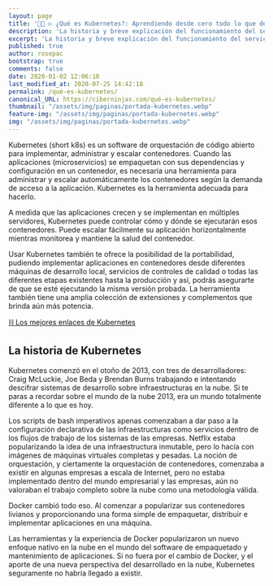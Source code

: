 ```yaml
---
layout: page
title: '👨‍🚀 ▷ ¿Qué es Kubernetes?: Aprendiendo desde cero todo lo que debes saber'
description: 'La historia y breve explicación del funcionamiento del servicio que ofrecen los contenedores de Kubernetes.'
excerpt: 'La historia y breve explicación del funcionamiento del servicio que ofrecen los contenedores de Kubernetes.'
published: true
author: rosepac
bootstrap: true
comments: false
date: 2020-01-02 12:06:18
last_modified_at: 2020-07-25 14:42:18
permalink: /qué-es-kubernetes/
canonical_URL: https://ciberninjas.com/qué-es-kubernetes/
thumbnail: "/assets/img/paginas/portada-kubernetes.webp"
feature-img: "/assets/img/paginas/portada-kubernetes.webp"
img: "/assets/img/paginas/portada-kubernetes.webp"
---
```


Kubernetes (short k8s) es un software de orquestación de código abierto para implementar, administrar y escalar contenedores. Cuando las aplicaciones (microservicios) se empaquetan con sus dependencias y configuración en un contenedor, es necesaria una herramienta para administrar y escalar automáticamente los contenedores según la demanda de acceso a la aplicación. Kubernetes es la herramienta adecuada para hacerlo.

A medida que las aplicaciones crecen y se implementan en múltiples servidores, Kubernetes puede controlar cómo y dónde se ejecutarán esos contenedores. Puede escalar fácilmente su aplicación horizontalmente mientras monitorea y mantiene la salud del contenedor.

Usar Kubernetes también te ofrece la posibilidad de la portabilidad, pudiendo implementar aplicaciones en contenedores desde diferentes máquinas de desarrollo local, servicios de controles de calidad o todas las diferentes etapas existentes hasta la producción y así, podrás asegurarte de que se esté ejecutando la misma versión probada. La herramienta también tiene una amplia colección de extensiones y complementos que brinda aún más potencia.

[⛓ Los mejores enlaces de Kubernetes](https://ciberninjas.com/entornos-nube/)

## **La historia de Kubernetes**

Kubernetes comenzó en el otoño de 2013, con tres de desarrolladores: Craig McLuckie, Joe Beda y Brendan Burns trabajando e intentando descifrar sistemas de desarrollo sobre infraestructuras en la nube. Si te paras a recordar sobre el mundo de la nube 2013, era un mundo totalmente diferente a lo que es hoy.

Los scripts de bash imperativos apenas comenzaban a dar paso a la configuración declarativa de las infraestructuras como servicios dentro de los flujos de trabajo de los sistemas de las empresas. Netflix estaba popularizando la idea de una infraestructura inmutable, pero lo hacía con imágenes de máquinas virtuales completas y pesadas. La noción de orquestación, y ciertamente la orquestación de contenedores, comenzaba a existir en algunas empresas a escala de Internet, pero no estaba implementado dentro del mundo empresarial y las empresas, aún no valoraban el trabajo completo sobre la nube como una metodología válida.

Docker cambió todo eso. Al comenzar a popularizar sus contenedores livianos y proporcionando una forma simple de empaquetar, distribuir e implementar aplicaciones en una máquina.

Las herramientas y la experiencia de Docker popularizaron un nuevo enfoque nativo en la nube en el mundo del software de empaquetado y mantenimiento de aplicaciones. Si no fuera por el cambio de Docker, y el aporte de una nueva perspectiva del desarrollado en la nube, Kubernetes seguramente no habría llegado a existir.



<!-- https://kubernetes.io/blog/2018/07/20/the-history-of-kubernetes-the-community-behind-it/ -->
<!-- https://dev.to/educostadev/what-is-kubernetes-4h81 -->